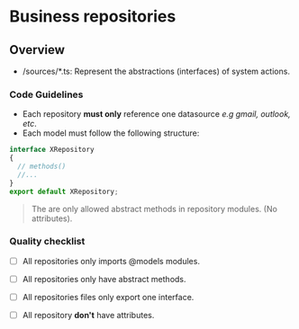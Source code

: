 # Business repositories

## Overview
  - /sources/*.ts:  Represent the abstractions (interfaces) of system actions.

### Code Guidelines

- Each repository **must only** reference one datasource *e.g gmail, outlook, etc*.
- Each model must follow the following structure:
```typescript
interface XRepository
{
  // methods()
  //...
}
export default XRepository;
```
  > The are only allowed abstract methods in repository modules. (No attributes).

### Quality checklist

- [ ] All repositories only imports @models modules.
- [ ] All repositories only have abstract methods.
- [ ] All repositories files only export one interface.
- [ ] All repository **don't** have attributes.



